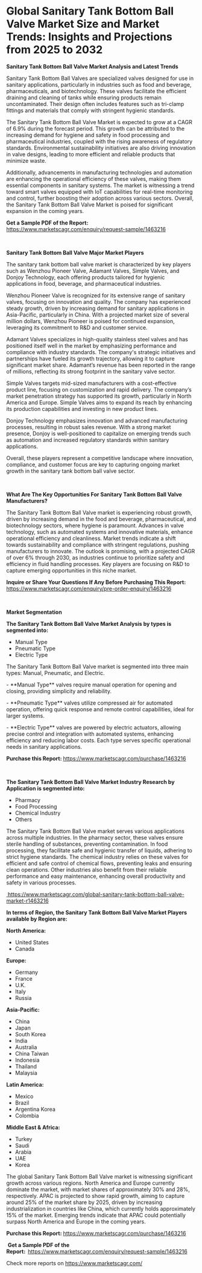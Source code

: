 <p><h1>Global Sanitary Tank Bottom Ball Valve Market Size and Market Trends: Insights and Projections from 2025 to 2032</h1></p><p><strong>Sanitary Tank Bottom Ball Valve Market Analysis and Latest Trends</strong></p>
<p><p>Sanitary Tank Bottom Ball Valves are specialized valves designed for use in sanitary applications, particularly in industries such as food and beverage, pharmaceuticals, and biotechnology. These valves facilitate the efficient draining and cleaning of tanks while ensuring products remain uncontaminated. Their design often includes features such as tri-clamp fittings and materials that comply with stringent hygienic standards.</p><p>The Sanitary Tank Bottom Ball Valve Market is expected to grow at a CAGR of 6.9% during the forecast period. This growth can be attributed to the increasing demand for hygiene and safety in food processing and pharmaceutical industries, coupled with the rising awareness of regulatory standards. Environmental sustainability initiatives are also driving innovation in valve designs, leading to more efficient and reliable products that minimize waste. </p><p>Additionally, advancements in manufacturing technologies and automation are enhancing the operational efficiency of these valves, making them essential components in sanitary systems. The market is witnessing a trend toward smart valves equipped with IoT capabilities for real-time monitoring and control, further boosting their adoption across various sectors. Overall, the Sanitary Tank Bottom Ball Valve Market is poised for significant expansion in the coming years.</p></p>
<p><strong>Get a Sample PDF of the Report:&nbsp;</strong> <a href="https://www.marketscagr.com/enquiry/request-sample/1463216?utm_campaign=2325&utm_medium=2&utm_source=Github&utm_content=ia&utm_term=27022025&utm_id=sanitary-tank-bottom-ball-valve">https://www.marketscagr.com/enquiry/request-sample/1463216</a></p>
<p>&nbsp;</p>
<p><strong>Sanitary Tank Bottom Ball Valve Major Market Players</strong></p>
<p><p>The sanitary tank bottom ball valve market is characterized by key players such as Wenzhou Pioneer Valve, Adamant Valves, Simple Valves, and Donjoy Technology, each offering products tailored for hygienic applications in food, beverage, and pharmaceutical industries.</p><p>Wenzhou Pioneer Valve is recognized for its extensive range of sanitary valves, focusing on innovation and quality. The company has experienced steady growth, driven by increasing demand for sanitary applications in Asia-Pacific, particularly in China. With a projected market size of several million dollars, Wenzhou Pioneer is poised for continued expansion, leveraging its commitment to R&D and customer service.</p><p>Adamant Valves specializes in high-quality stainless steel valves and has positioned itself well in the market by emphasizing performance and compliance with industry standards. The company's strategic initiatives and partnerships have fueled its growth trajectory, allowing it to capture significant market share. Adamant’s revenue has been reported in the range of millions, reflecting its strong footprint in the sanitary valve sector.</p><p>Simple Valves targets mid-sized manufacturers with a cost-effective product line, focusing on customization and rapid delivery. The company’s market penetration strategy has supported its growth, particularly in North America and Europe. Simple Valves aims to expand its reach by enhancing its production capabilities and investing in new product lines.</p><p>Donjoy Technology emphasizes innovation and advanced manufacturing processes, resulting in robust sales revenue. With a strong market presence, Donjoy is well-positioned to capitalize on emerging trends such as automation and increased regulatory standards within sanitary applications.</p><p>Overall, these players represent a competitive landscape where innovation, compliance, and customer focus are key to capturing ongoing market growth in the sanitary tank bottom ball valve sector.</p></p>
<p>&nbsp;</p>
<p><strong>What Are The Key Opportunities For Sanitary Tank Bottom Ball Valve Manufacturers?</strong></p>
<p><p>The Sanitary Tank Bottom Ball Valve market is experiencing robust growth, driven by increasing demand in the food and beverage, pharmaceutical, and biotechnology sectors, where hygiene is paramount. Advances in valve technology, such as automated systems and innovative materials, enhance operational efficiency and cleanliness. Market trends indicate a shift towards sustainability and compliance with stringent regulations, pushing manufacturers to innovate. The outlook is promising, with a projected CAGR of over 6% through 2030, as industries continue to prioritize safety and efficiency in fluid handling processes. Key players are focusing on R&D to capture emerging opportunities in this niche market.</p></p>
<p><strong>Inquire or Share Your Questions If Any Before Purchasing This Report:</strong> <a href="https://www.marketscagr.com/enquiry/pre-order-enquiry/1463216?utm_campaign=2325&utm_medium=2&utm_source=Github&utm_content=ia&utm_term=27022025&utm_id=sanitary-tank-bottom-ball-valve">https://www.marketscagr.com/enquiry/pre-order-enquiry/1463216</a></p>
<p>&nbsp;</p>
<p><strong>Market Segmentation</strong></p>
<p><strong>The Sanitary Tank Bottom Ball Valve Market Analysis by types is segmented into:</strong></p>
<p><ul><li>Manual Type</li><li>Pneumatic Type</li><li>Electric Type</li></ul></p>
<p><p>The Sanitary Tank Bottom Ball Valve market is segmented into three main types: Manual, Pneumatic, and Electric. </p><p>- **Manual Type** valves require manual operation for opening and closing, providing simplicity and reliability. </p><p>- **Pneumatic Type** valves utilize compressed air for automated operation, offering quick response and remote control capabilities, ideal for larger systems. </p><p>- **Electric Type** valves are powered by electric actuators, allowing precise control and integration with automated systems, enhancing efficiency and reducing labor costs. Each type serves specific operational needs in sanitary applications.</p></p>
<p><strong>Purchase this Report:&nbsp;</strong><a href="https://www.marketscagr.com/purchase/1463216?utm_campaign=2325&utm_medium=2&utm_source=Github&utm_content=ia&utm_term=27022025&utm_id=sanitary-tank-bottom-ball-valve">https://www.marketscagr.com/purchase/1463216</a></p>
<p>&nbsp;</p>
<p><strong>The Sanitary Tank Bottom Ball Valve Market Industry Research by Application is segmented into:</strong></p>
<p><ul><li>Pharmacy</li><li>Food Processing</li><li>Chemical Industry</li><li>Others</li></ul></p>
<p><p>The Sanitary Tank Bottom Ball Valve market serves various applications across multiple industries. In the pharmacy sector, these valves ensure sterile handling of substances, preventing contamination. In food processing, they facilitate safe and hygienic transfer of liquids, adhering to strict hygiene standards. The chemical industry relies on these valves for efficient and safe control of chemical flows, preventing leaks and ensuring clean operations. Other industries also benefit from their reliable performance and easy maintenance, enhancing overall productivity and safety in various processes.</p></p>
<p><a href="https://www.marketscagr.com/global-sanitary-tank-bottom-ball-valve-market-r1463216?utm_campaign=2325&utm_medium=2&utm_source=Github&utm_content=ia&utm_term=27022025&utm_id=sanitary-tank-bottom-ball-valve">&nbsp;https://www.marketscagr.com/global-sanitary-tank-bottom-ball-valve-market-r1463216</a></p>
<p><strong>In terms of Region, the Sanitary Tank Bottom Ball Valve Market Players available by Region are:</strong></p>
<p>
    <p> <strong> North America: </strong>
        <ul>
            <li>United States</li>
            <li>Canada</li>
        </ul>
        </p> 
    <p> <strong> Europe: </strong>
        <ul>
            <li>Germany</li>
            <li>France</li>
            <li>U.K.</li>
            <li>Italy</li>
            <li>Russia</li>
        </ul>
        </p> 
    <p> <strong> Asia-Pacific: </strong>
        <ul>
            <li>China</li>
            <li>Japan</li>
            <li>South Korea</li>
            <li>India</li>
            <li>Australia</li>
            <li>China Taiwan</li>
            <li>Indonesia</li>
            <li>Thailand</li>
            <li>Malaysia</li>
        </ul>
        </p> 
    <p> <strong> Latin America: </strong>
        <ul>
            <li>Mexico</li>
            <li>Brazil</li>
            <li>Argentina Korea</li>
            <li>Colombia</li>
        </ul>
        </p> 
    <p> <strong> Middle East & Africa: </strong>
        <ul>
            <li>Turkey</li>
            <li>Saudi</li>
            <li>Arabia</li>
            <li>UAE</li>
            <li>Korea</li>
        </ul>
    </p>
    </p>
<p><p>The global Sanitary Tank Bottom Ball Valve market is witnessing significant growth across various regions. North America and Europe currently dominate the market, with market shares of approximately 30% and 28%, respectively. APAC is projected to show rapid growth, aiming to capture around 25% of the market share by 2025, driven by increasing industrialization in countries like China, which currently holds approximately 15% of the market. Emerging trends indicate that APAC could potentially surpass North America and Europe in the coming years.</p></p>
<p><strong>Purchase this Report: </strong><a href="https://www.marketscagr.com/purchase/1463216?utm_campaign=2325&utm_medium=2&utm_source=Github&utm_content=ia&utm_term=27022025&utm_id=sanitary-tank-bottom-ball-valve">https://www.marketscagr.com/purchase/1463216</a></p>
<p>&nbsp;<strong>Get a Sample PDF of the Report:&nbsp;&nbsp;</strong><a href="https://www.marketscagr.com/enquiry/request-sample/1463216?utm_campaign=2325&utm_medium=2&utm_source=Github&utm_content=ia&utm_term=27022025&utm_id=sanitary-tank-bottom-ball-valve">https://www.marketscagr.com/enquiry/request-sample/1463216</a></p>
<p><strong></strong></p>
<p>Check more reports on <a href="https://www.marketscagr.com/?utm_campaign=2325&utm_medium=2&utm_source=Github&utm_content=ia&utm_term=27022025&utm_id=sanitary-tank-bottom-ball-valve">https://www.marketscagr.com/</a></p>
